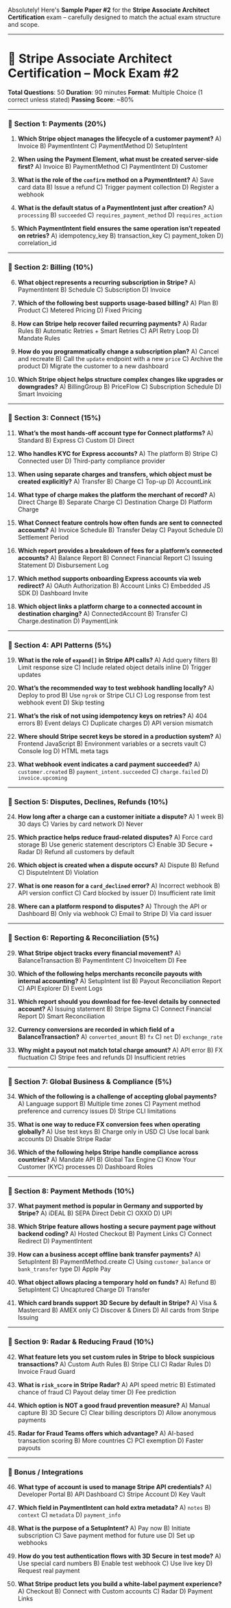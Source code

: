 Absolutely! Here's **Sample Paper #2** for the **Stripe Associate Architect Certification** exam – carefully designed to match the actual exam structure and scope.

---

# 📝 Stripe Associate Architect Certification – **Mock Exam #2**

**Total Questions**: 50
**Duration**: 90 minutes
**Format**: Multiple Choice (1 correct unless stated)
**Passing Score**: \~80%

---

### 🔹 **Section 1: Payments (20%)**

1. **Which Stripe object manages the lifecycle of a customer payment?**
   A) Invoice
   B) PaymentIntent
   C) PaymentMethod
   D) SetupIntent

2. **When using the Payment Element, what must be created server-side first?**
   A) Invoice
   B) PaymentMethod
   C) PaymentIntent
   D) Customer

3. **What is the role of the `confirm` method on a PaymentIntent?**
   A) Save card data
   B) Issue a refund
   C) Trigger payment collection
   D) Register a webhook

4. **What is the default status of a PaymentIntent just after creation?**
   A) `processing`
   B) `succeeded`
   C) `requires_payment_method`
   D) `requires_action`

5. **Which PaymentIntent field ensures the same operation isn’t repeated on retries?**
   A) idempotency\_key
   B) transaction\_key
   C) payment\_token
   D) correlation\_id

---

### 🔹 **Section 2: Billing (10%)**

6. **What object represents a recurring subscription in Stripe?**
   A) PaymentIntent
   B) Schedule
   C) Subscription
   D) Invoice

7. **Which of the following best supports usage-based billing?**
   A) Plan
   B) Product
   C) Metered Pricing
   D) Fixed Pricing

8. **How can Stripe help recover failed recurring payments?**
   A) Radar Rules
   B) Automatic Retries + Smart Retries
   C) API Retry Loop
   D) Mandate Rules

9. **How do you programmatically change a subscription plan?**
   A) Cancel and recreate
   B) Call the `update` endpoint with a new `price`
   C) Archive the product
   D) Migrate the customer to a new dashboard

10. **Which Stripe object helps structure complex changes like upgrades or downgrades?**
    A) BillingGroup
    B) PriceFlow
    C) Subscription Schedule
    D) Smart Invoicing

---

### 🔹 **Section 3: Connect (15%)**

11. **What’s the most hands-off account type for Connect platforms?**
    A) Standard
    B) Express
    C) Custom
    D) Direct

12. **Who handles KYC for Express accounts?**
    A) The platform
    B) Stripe
    C) Connected user
    D) Third-party compliance provider

13. **When using separate charges and transfers, which object must be created explicitly?**
    A) Transfer
    B) Charge
    C) Top-up
    D) AccountLink

14. **What type of charge makes the platform the merchant of record?**
    A) Direct Charge
    B) Separate Charge
    C) Destination Charge
    D) Platform Charge

15. **What Connect feature controls how often funds are sent to connected accounts?**
    A) Invoice Schedule
    B) Transfer Delay
    C) Payout Schedule
    D) Settlement Period

16. **Which report provides a breakdown of fees for a platform’s connected accounts?**
    A) Balance Report
    B) Connect Financial Report
    C) Issuing Statement
    D) Disbursement Log

17. **Which method supports onboarding Express accounts via web redirect?**
    A) OAuth Authorization
    B) Account Links
    C) Embedded JS SDK
    D) Dashboard Invite

18. **Which object links a platform charge to a connected account in destination charging?**
    A) ConnectedAccount
    B) Transfer
    C) Charge.destination
    D) PaymentLink

---

### 🔹 **Section 4: API Patterns (5%)**

19. **What is the role of `expand[]` in Stripe API calls?**
    A) Add query filters
    B) Limit response size
    C) Include related object details inline
    D) Trigger updates

20. **What’s the recommended way to test webhook handling locally?**
    A) Deploy to prod
    B) Use `ngrok` or Stripe CLI
    C) Log response from test webhook event
    D) Skip testing

21. **What’s the risk of not using idempotency keys on retries?**
    A) 404 errors
    B) Event delays
    C) Duplicate charges
    D) API version mismatch

22. **Where should Stripe secret keys be stored in a production system?**
    A) Frontend JavaScript
    B) Environment variables or a secrets vault
    C) Console log
    D) HTML meta tags

23. **What webhook event indicates a card payment succeeded?**
    A) `customer.created`
    B) `payment_intent.succeeded`
    C) `charge.failed`
    D) `invoice.upcoming`

---

### 🔹 **Section 5: Disputes, Declines, Refunds (10%)**

24. **How long after a charge can a customer initiate a dispute?**
    A) 1 week
    B) 30 days
    C) Varies by card network
    D) Never

25. **Which practice helps reduce fraud-related disputes?**
    A) Force card storage
    B) Use generic statement descriptors
    C) Enable 3D Secure + Radar
    D) Refund all customers by default

26. **Which object is created when a dispute occurs?**
    A) Dispute
    B) Refund
    C) DisputeIntent
    D) Violation

27. **What is one reason for a `card_declined` error?**
    A) Incorrect webhook
    B) API version conflict
    C) Card blocked by issuer
    D) Insufficient rate limit

28. **Where can a platform respond to disputes?**
    A) Through the API or Dashboard
    B) Only via webhook
    C) Email to Stripe
    D) Via card issuer

---

### 🔹 **Section 6: Reporting & Reconciliation (5%)**

29. **What Stripe object tracks every financial movement?**
    A) BalanceTransaction
    B) PaymentIntent
    C) InvoiceItem
    D) Fee

30. **Which of the following helps merchants reconcile payouts with internal accounting?**
    A) SetupIntent list
    B) Payout Reconciliation Report
    C) API Explorer
    D) Event Logs

31. **Which report should you download for fee-level details by connected account?**
    A) Issuing statement
    B) Stripe Sigma
    C) Connect Financial Report
    D) Smart Reconciliation

32. **Currency conversions are recorded in which field of a BalanceTransaction?**
    A) `converted_amount`
    B) `fx`
    C) `net`
    D) `exchange_rate`

33. **Why might a payout not match total charge amount?**
    A) API error
    B) FX fluctuation
    C) Stripe fees and refunds
    D) Insufficient retries

---

### 🔹 **Section 7: Global Business & Compliance (5%)**

34. **Which of the following is a challenge of accepting global payments?**
    A) Language support
    B) Multiple time zones
    C) Payment method preference and currency issues
    D) Stripe CLI limitations

35. **What is one way to reduce FX conversion fees when operating globally?**
    A) Use test keys
    B) Charge only in USD
    C) Use local bank accounts
    D) Disable Stripe Radar

36. **Which of the following helps Stripe handle compliance across countries?**
    A) Mandate API
    B) Global Tax Engine
    C) Know Your Customer (KYC) processes
    D) Dashboard Roles

---

### 🔹 **Section 8: Payment Methods (10%)**

37. **What payment method is popular in Germany and supported by Stripe?**
    A) iDEAL
    B) SEPA Direct Debit
    C) OXXO
    D) UPI

38. **Which Stripe feature allows hosting a secure payment page without backend coding?**
    A) Hosted Checkout
    B) Payment Links
    C) Connect Redirect
    D) PaymentIntent

39. **How can a business accept offline bank transfer payments?**
    A) SetupIntent
    B) PaymentMethod.create
    C) Using `customer_balance` or `bank_transfer` type
    D) Apple Pay

40. **What object allows placing a temporary hold on funds?**
    A) Refund
    B) SetupIntent
    C) Uncaptured Charge
    D) Transfer

41. **Which card brands support 3D Secure by default in Stripe?**
    A) Visa & Mastercard
    B) AMEX only
    C) Discover & Diners
    D) All cards from Stripe Issuing

---

### 🔹 **Section 9: Radar & Reducing Fraud (10%)**

42. **What feature lets you set custom rules in Stripe to block suspicious transactions?**
    A) Custom Auth Rules
    B) Stripe CLI
    C) Radar Rules
    D) Invoice Fraud Guard

43. **What is `risk_score` in Stripe Radar?**
    A) API speed metric
    B) Estimated chance of fraud
    C) Payout delay timer
    D) Fee prediction

44. **Which option is NOT a good fraud prevention measure?**
    A) Manual capture
    B) 3D Secure
    C) Clear billing descriptors
    D) Allow anonymous payments

45. **Radar for Fraud Teams offers which advantage?**
    A) AI-based transaction scoring
    B) More countries
    C) PCI exemption
    D) Faster payouts

---

### 🔹 **Bonus / Integrations**

46. **What type of account is used to manage Stripe API credentials?**
    A) Developer Portal
    B) API Dashboard
    C) Stripe Account
    D) Key Vault

47. **Which field in PaymentIntent can hold extra metadata?**
    A) `notes`
    B) `context`
    C) `metadata`
    D) `payment_info`

48. **What is the purpose of a SetupIntent?**
    A) Pay now
    B) Initiate subscription
    C) Save payment method for future use
    D) Set up webhooks

49. **How do you test authentication flows with 3D Secure in test mode?**
    A) Use special card numbers
    B) Enable test webhook
    C) Use live key
    D) Request real payment

50. **What Stripe product lets you build a white-label payment experience?**
    A) Checkout
    B) Connect with Custom accounts
    C) Radar
    D) Payment Links